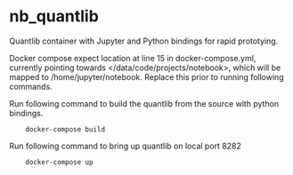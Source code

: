 # nb_quantlib
Quantlib container with Jupyter and Python bindings for rapid prototying.

Docker compose expect location at line 15 in docker-compose.yml, currently pointing towards </data/code/projects/notebook>, which will be mapped to /home/jupyter/notebook. Replace this prior to running following commands.

Run following command to build the quantlib from the source with python bindings.

        docker-compose build

Run following command to bring up quantlib on local port 8282

        docker-compose up



